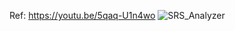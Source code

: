 Ref: https://youtu.be/5qaq-U1n4wo
![SRS_Analyzer](https://github.com/user-attachments/assets/fc57c95d-508f-4f1b-b737-cf49206d9f8c)
